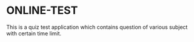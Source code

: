 # ONLINE-TEST
This is a quiz test application which contains question of various subject with certain time limit.

